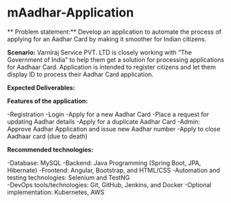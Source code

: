 # mAadhar-Application
** Problem statement:**
Develop an application to automate the process of applying for an Aadhar Card by making it smoother for Indian citizens.

**Scenario:**
Varniraj Service PVT. LTD is closely working with “The Government of India” to help them get a solution for processing applications for Aadhaar Card. Application is intended to register citizens and let them display ID to process their Aadhar Card application.

**Expected Deliverables:**

**Features of the application:**

-Registration
-Login
-Apply for a new Aadhar Card
-Place a request for updating Aadhar details
-Apply for a duplicate Aadhar Card
-Admin: Approve Aadhar Application and issue new Aadhar number
-Apply to close Aadhaar card (due to death)
 
**Recommended technologies:**

 -Database: MySQL
 -Backend: Java Programming (Spring Boot, JPA, Hibernate)
 -Frontend: Angular, Bootstrap, and HTML/CSS
 -Automation and testing technologies: Selenium and TestNG      
 -DevOps tools/technologies: Git, GitHub, Jenkins, and Docker
 -Optional implementation: Kubernetes, AWS
